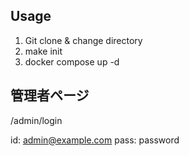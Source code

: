 

## Usage

1. Git clone & change directory
2. make init
3. docker compose up -d


## 管理者ページ 
/admin/login

id: admin@example.com
pass: password
